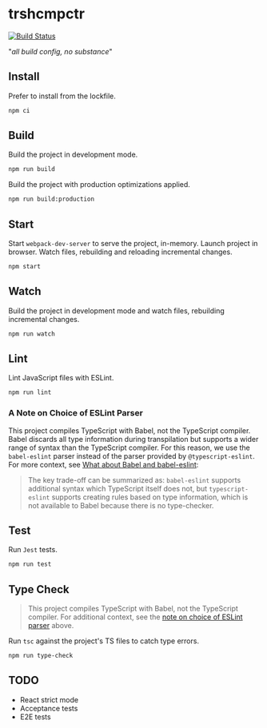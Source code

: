 # trshcmpctr

[![Build Status](https://cloud.drone.io/api/badges/shanedg/trshcmpctr/status.svg)](https://cloud.drone.io/shanedg/trshcmpctr)

"_all build config, no substance_"

## Install

Prefer to install from the lockfile.

```bash
npm ci
```

## Build

Build the project in development mode.

```bash
npm run build
```

Build the project with production optimizations applied.

```bash
npm run build:production
```

## Start

Start `webpack-dev-server` to serve the project, in-memory.
Launch project in browser.
Watch files, rebuilding and reloading incremental changes.

```bash
npm start
```

## Watch

Build the project in development mode and watch files, rebuilding incremental changes.

```bash
npm run watch
```

## Lint

Lint JavaScript files with ESLint.

```bash
npm run lint
```

### A Note on Choice of ESLint Parser

This project compiles TypeScript with Babel, not the TypeScript compiler.
Babel discards all type information during transpilation but supports a wider range of syntax than the TypeScript compiler.
For this reason, we use the `babel-eslint` parser instead of the parser provided by `@typescript-eslint`.
For more context, see [What about Babel and babel-eslint](https://github.com/typescript-eslint/typescript-eslint#what-about-babel-and-babel-eslint):

> The key trade-off can be summarized as: `babel-eslint` supports additional syntax which TypeScript itself does not, but `typescript-eslint` supports creating rules based on type information, which is not available to Babel because there is no type-checker.

## Test

Run `Jest` tests.

```bash
npm run test
```

## Type Check

> This project compiles TypeScript with Babel, not the TypeScript compiler.
For additional context, see the [note on choice of ESLint parser](#a-note-on-choice-of-eslint-parser) above.

Run `tsc` against the project's TS files to catch type errors.

```bash
npm run type-check
```

## TODO

* React strict mode
* Acceptance tests
* E2E tests
